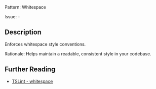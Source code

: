 Pattern: Whitespace

Issue: -

## Description

Enforces whitespace style conventions.  
  
Rationale: Helps maintain a readable, consistent style in your codebase.

## Further Reading

* [TSLint - whitespace](https://palantir.github.io/tslint/rules/whitespace)